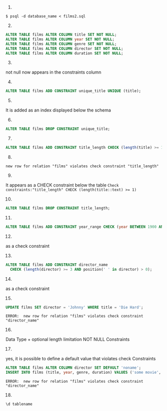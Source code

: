1.
`$ psql -d database_name < films2.sql`

2.
```sql
ALTER TABLE films ALTER COLUMN title SET NOT NULL;
ALTER TABLE films ALTER COLUMN year SET NOT NULL;
ALTER TABLE films ALTER COLUMN genre SET NOT NULL;
ALTER TABLE films ALTER COLUMN director SET NOT NULL;
ALTER TABLE films ALTER COLUMN duration SET NOT NULL;
```


3.
not null now appears in the constraints column


4.
```sql
ALTER TABLE films ADD CONSTRAINT unique_title UNIQUE (title);
```


5.
It is added as an index displayed below the schema

6.
```sql
ALTER TABLE films DROP CONSTRAINT unique_title;
```

7.
```sql
ALTER TABLE films ADD CONSTRAINT title_length CHECK (length(title) >= 1);
```


8.
`new row for relation "films" violates check constraint "title_length"`


9.

It appears as a CHECK constraint below the table
`Check constraints:"title_length" CHECK (length(title::text) >= 1)`

10.
```sql
ALTER TABLE films DROP CONSTRAINT title_length;
```

11.
```sql
ALTER TABLE films ADD CONSTRAINT year_range CHECK (year BETWEEN 1900 AND 2100);
```

12.
as a check constraint

13.
```sql
ALTER TABLE films ADD CONSTRAINT director_name
  CHECK (length(director) >= 3 AND position(' ' in director) > 0);
```

14.
as a check constraint

15.
```sql
UPDATE films SET director = 'Johnny' WHERE title = 'Die Hard';
```
`ERROR:  new row for relation "films" violates check constraint "director_name"`


16.
Data Type + optional length limitation
NOT NULL
Constraints

17.
yes, it is possible to define a default value that violates check Constraints

```sql
ALTER TABLE films ALTER COLUMN director SET DEFAULT 'noname';
INSERT INTO films (title, year, genre, duration) VALUES ('some movie', 1980, 'action', 120);
```
`ERROR:  new row for relation "films" violates check constraint "director_name"`

18.
`\d tablename`
